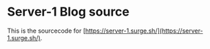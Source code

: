 # Server-1 Blog source

This is the sourcecode for [https://server-1.surge.sh/](https://server-1.surge.sh/).
